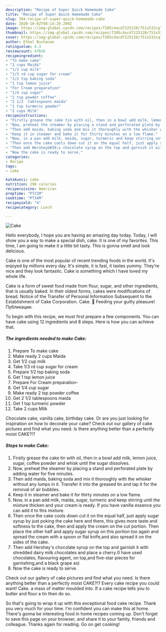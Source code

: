 ```yaml
---
description: "Recipe of Super Quick Homemade Cake"
title: "Recipe of Super Quick Homemade Cake"
slug: 394-recipe-of-super-quick-homemade-cake
date: 2020-10-02T08:14:29.299Z
image: https://img-global.cpcdn.com/recipes/f205c4acd7225120/751x532cq70/cake-recipe-main-photo.jpg
thumbnail: https://img-global.cpcdn.com/recipes/f205c4acd7225120/751x532cq70/cake-recipe-main-photo.jpg
cover: https://img-global.cpcdn.com/recipes/f205c4acd7225120/751x532cq70/cake-recipe-main-photo.jpg
author: Ethel Buchanan
ratingvalue: 4.3
reviewcount: 47816
recipeingredient:
- "To make cake"
- "2 cups Maida"
- "1/2 cup milk"
- "1/3 rd cup sugar for cream"
- "1/2 tsp baking soda"
- "1 tsp lemon juice"
- "For Cream preparation"
- "1/4 cup sugar"
- "2 tsp powder coffee"
- "2 1/2  tablespoons maida"
- "1 tsp turmeric powder"
- "2 cups Milk"
recipeinstructions:
- "Firstly grease the cake tin with oil, then in a bowl add milk, lemon juice, sugar, coffee powder and whisk until the sugar dissolves."
- "Now, preheat the steamer by placing a stand and perforated plate by adding water for five minutes."
- "Then add maida, baking soda and mix it thoroughly with the whisker without any lumps in it. Transfer it into the greased tin and tap it for the removal of air bubbles."
- "Keep it in steamer and bake it for thirty minutes on a low flame."
- "Now, in a pan add milk, maida, sugar, turmeric and keep stirring until the mixture thicken and your cream is ready. If you have vanilla essence you can add it to this mixture."
- "Then once the cake cools down cut it on the equal half, just apply sugar syrup by just poking the cake here and there, this gives more taste and softness to the cake, then and apply the cream on the cut portion. Then place the other half and apply sugar syrup on this portion too again and spread the cream with a spoon or flat knife,and also spread it on the sides of the cake."
- "Then add Hershey&#39;s chocolate syrup on the top and garnish it with shredded dairy milk chocolates and place a cherry.(I have used chocolates, flavouring agent, on top,and five-star pieces for garnishing,and a black grape as)"
- "Now the cake is ready to serve."
categories:
- Recipe
tags:
- cake

katakunci: cake 
nutrition: 298 calories
recipecuisine: American
preptime: "PT21M"
cooktime: "PT34M"
recipeyield: "4"
recipecategory: Lunch

---
```



![Cake](https://img-global.cpcdn.com/recipes/f205c4acd7225120/751x532cq70/cake-recipe-main-photo.jpg)

Hello everybody, I hope you are having an amazing day today. Today, I will show you a way to make a special dish, cake. It is one of my favorites. This time, I am going to make it a little bit tasty. This is gonna smell and look delicious.

Cake is one of the most popular of recent trending foods in the world. It's enjoyed by millions every day. It's simple, it is fast, it tastes yummy. They're nice and they look fantastic. Cake is something which I have loved my whole life.

Cake is a form of sweet food made from flour, sugar, and other ingredients, that is usually baked. In their oldest forms, cakes were modifications of bread. Notice of the Transfer of Personal Information Subsequent to the Establishment of Cake Corporation. Cake. 🎂 Feeding your guilty pleasure! Публикации.


To begin with this recipe, we must first prepare a few components. You can have cake using 12 ingredients and 8 steps. Here is how you can achieve that.

<!--inarticleads1-->

##### The ingredients needed to make Cake:

1. Prepare To make cake
1. Make ready 2 cups Maida
1. Get 1/2 cup milk
1. Take 1/3 rd cup sugar for cream
1. Prepare 1/2 tsp baking soda
1. Get 1 tsp lemon juice
1. Prepare For Cream preparation-
1. Get 1/4 cup sugar
1. Make ready 2 tsp powder coffee
1. Get 2 1/2  tablespoons maida
1. Get 1 tsp turmeric powder
1. Take 2 cups Milk


Chocolate cake, vanilla cake, birthday cake. Or are you just looking for inspiration on how to decorate your cake? Check out our gallery of cake pictures and find what you need. Is there anything better than a perfectly moist CAKE?!? 

<!--inarticleads2-->

##### Steps to make Cake:

1. Firstly grease the cake tin with oil, then in a bowl add milk, lemon juice, sugar, coffee powder and whisk until the sugar dissolves.
1. Now, preheat the steamer by placing a stand and perforated plate by adding water for five minutes.
1. Then add maida, baking soda and mix it thoroughly with the whisker without any lumps in it. Transfer it into the greased tin and tap it for the removal of air bubbles.
1. Keep it in steamer and bake it for thirty minutes on a low flame.
1. Now, in a pan add milk, maida, sugar, turmeric and keep stirring until the mixture thicken and your cream is ready. If you have vanilla essence you can add it to this mixture.
1. Then once the cake cools down cut it on the equal half, just apply sugar syrup by just poking the cake here and there, this gives more taste and softness to the cake, then and apply the cream on the cut portion. Then place the other half and apply sugar syrup on this portion too again and spread the cream with a spoon or flat knife,and also spread it on the sides of the cake.
1. Then add Hershey&#39;s chocolate syrup on the top and garnish it with shredded dairy milk chocolates and place a cherry.(I have used chocolates, flavouring agent, on top,and five-star pieces for garnishing,and a black grape as)
1. Now the cake is ready to serve.


Check out our gallery of cake pictures and find what you need. Is there anything better than a perfectly moist CAKE?!? Every cake recipe you could want! Cake. a mass of matter moulded into. If a cake recipe tells you to butter and flour a tin then do so. 

So that's going to wrap it up with this exceptional food cake recipe. Thank you very much for your time. I'm confident you can make this at home. There's gonna be interesting food in home recipes coming up. Don't forget to save this page on your browser, and share it to your family, friends and colleague. Thanks again for reading. Go on get cooking!
